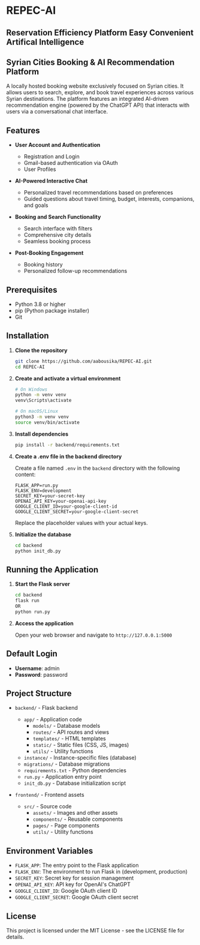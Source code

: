# REPEC-AI

## Reservation Efficiency Platform Easy Convenient Artifical Intelligence
## Syrian Cities Booking & AI Recommendation Platform

A locally hosted booking website exclusively focused on Syrian cities. It allows users to search, explore, and book travel experiences across various Syrian destinations. The platform features an integrated AI-driven recommendation engine (powered by the ChatGPT API) that interacts with users via a conversational chat interface.

## Features

- **User Account and Authentication**
  - Registration and Login
  - Gmail-based authentication via OAuth
  - User Profiles

- **AI-Powered Interactive Chat**
  - Personalized travel recommendations based on preferences
  - Guided questions about travel timing, budget, interests, companions, and goals

- **Booking and Search Functionality**
  - Search interface with filters
  - Comprehensive city details
  - Seamless booking process

- **Post-Booking Engagement**
  - Booking history
  - Personalized follow-up recommendations

## Prerequisites

- Python 3.8 or higher
- pip (Python package installer)
- Git

## Installation

1. **Clone the repository**

   ```bash
   git clone https://github.com/aabousika/REPEC-AI.git
   cd REPEC-AI
   ```

2. **Create and activate a virtual environment**

   ```bash
   # On Windows
   python -m venv venv
   venv\Scripts\activate

   # On macOS/Linux
   python3 -m venv venv
   source venv/bin/activate
   ```

3. **Install dependencies**

   ```bash
   pip install -r backend/requirements.txt
   ```

4. **Create a .env file in the backend directory**

   Create a file named `.env` in the `backend` directory with the following content:

   ```
   FLASK_APP=run.py
   FLASK_ENV=development
   SECRET_KEY=your-secret-key
   OPENAI_API_KEY=your-openai-api-key
   GOOGLE_CLIENT_ID=your-google-client-id
   GOOGLE_CLIENT_SECRET=your-google-client-secret
   ```

   Replace the placeholder values with your actual keys.

5. **Initialize the database**

   ```bash
   cd backend
   python init_db.py
   ```

## Running the Application

1. **Start the Flask server**

   ```bash
   cd backend
   flask run 
   OR
   python run.py
   ```

2. **Access the application**

   Open your web browser and navigate to `http://127.0.0.1:5000`

## Default Login

- **Username**: admin
- **Password**: password

## Project Structure

- `backend/` - Flask backend
  - `app/` - Application code
    - `models/` - Database models
    - `routes/` - API routes and views
    - `templates/` - HTML templates
    - `static/` - Static files (CSS, JS, images)
    - `utils/` - Utility functions
  - `instance/` - Instance-specific files (database)
  - `migrations/` - Database migrations
  - `requirements.txt` - Python dependencies
  - `run.py` - Application entry point
  - `init_db.py` - Database initialization script

- `frontend/` - Frontend assets
  - `src/` - Source code
    - `assets/` - Images and other assets
    - `components/` - Reusable components
    - `pages/` - Page components
    - `utils/` - Utility functions

## Environment Variables

- `FLASK_APP`: The entry point to the Flask application
- `FLASK_ENV`: The environment to run Flask in (development, production)
- `SECRET_KEY`: Secret key for session management
- `OPENAI_API_KEY`: API key for OpenAI's ChatGPT
- `GOOGLE_CLIENT_ID`: Google OAuth client ID
- `GOOGLE_CLIENT_SECRET`: Google OAuth client secret

## License

This project is licensed under the MIT License - see the LICENSE file for details.
